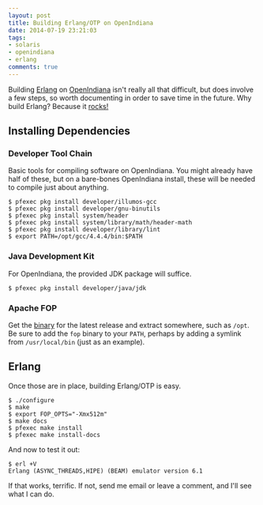 ```yaml
---
layout: post
title: Building Erlang/OTP on OpenIndiana
date: 2014-07-19 23:21:03
tags:
- solaris
- openindiana
- erlang
comments: true
---
```


Building [Erlang](http://www.erlang.org) on [OpenIndiana](http://openindiana.org) isn't really all that difficult, but does involve a few steps, so worth documenting in order to save time in the future. Why build Erlang? Because it [rocks!](http://erlangotp.com)

## Installing Dependencies

### Developer Tool Chain

Basic tools for compiling software on OpenIndiana. You might already have half of these, but on a bare-bones OpenIndiana install, these will be needed to compile just about anything.

```
$ pfexec pkg install developer/illumos-gcc
$ pfexec pkg install developer/gnu-binutils
$ pfexec pkg install system/header
$ pfexec pkg install system/library/math/header-math
$ pfexec pkg install developer/library/lint
$ export PATH=/opt/gcc/4.4.4/bin:$PATH
```

### Java Development Kit

For OpenIndiana, the provided JDK package will suffice.

```
$ pfexec pkg install developer/java/jdk
```

### Apache FOP

Get the [binary](http://xmlgraphics.apache.org/fop/download.html) for the latest release and extract somewhere, such as `/opt`. Be sure to add the `fop` binary to your `PATH`, perhaps by adding a symlink from `/usr/local/bin` (just as an example).

## Erlang

Once those are in place, building Erlang/OTP is easy.

```
$ ./configure
$ make
$ export FOP_OPTS="-Xmx512m"
$ make docs
$ pfexec make install
$ pfexec make install-docs
```

And now to test it out:

```
$ erl +V
Erlang (ASYNC_THREADS,HIPE) (BEAM) emulator version 6.1
```

If that works, terrific. If not, send me email or leave a comment, and I'll see what I can do.
